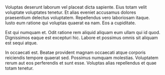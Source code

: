Voluptas deserunt laborum vel placeat dicta sapiente. Eius totam velit voluptate voluptates tenetur. Et alias eveniet accusamus dolores praesentium delectus voluptatem. Repellendus vero laboriosam itaque. Iusto eum ratione qui voluptas quaerat ea nam. Eos a cupiditate.
 Est qui numquam et. Odit ratione rem aliquid aliquam eum ullam qui id quod. Dignissimos eaque est excepturi hic. Labore et possimus omnis sit aliquam est sequi atque.
 In occaecati est. Beatae provident magnam occaecati atque corporis reiciendis tempore quaerat sed. Possimus numquam molestias. Voluptatem rerum aut eos perferendis et sunt esse. Voluptas alias repellendus et quae totam tenetur.
